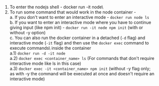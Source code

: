 1. To enter the nodejs shell - docker run -it node\
2. To run some command that would work in the node container -\
    a. If you don't want to enter an interactive mode - `docker run node ls`\
    b. If you want to enter an interactive mode where you have to continue giving input (like npm init) - `docker run -it node npm init` (with or without -y option)\
    c. You can also run the docker container in a detached (`-d` flag) and interactive mode (`-it` flag) and then use the `docker exec` command to execute commands\ inside the container\
      a.1) `docker run -d -it node`\
      a.2) `docker exec <container_name> ls` (For commands that don't require interactive mode like ls in this case)\
      a.3) `docker exec -it <container_name> npm init` (without -y flag only; as with -y the command will be executed at once and doesn't require an interactive mode)
